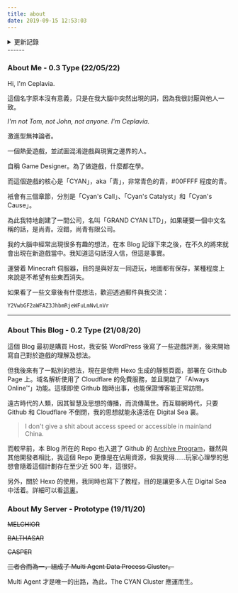 ```yaml
---
title: about
date: 2019-09-15 12:53:03
---
```


<details>
    <summary>更新記錄</summary>
    <pre>
    19/11/20 - Server part added.  About me updated.
    21/08/20 - Blog 部分刪去廢話，0.2。
    24/05/20 - 0.1 type.
    27/01/20 - 在 CV 前面添加了 About Me；CV 的標題修改。
    01/09/19 - 此页面基本完成。
    28/08/19 - 此页面正在编辑。
    25/08/19 - 此页面正在测试。
    12/08/19 - 此页面从 WordPress 迁移过来后开始进行修改。
    </pre>
</details>
------

### About Me - 0.3 Type (22/05/22)

Hi, I'm Ceplavia.

這個名字原本沒有意義，只是在我大腦中突然出現的詞，因為我很討厭與他人一致。

*I'm not Tom, not John, not anyone. I'm Ceplavia.*

激進型無神論者。

一個熱愛遊戲，並試圖混淆遊戲與現實之邊界的人。

自稱 Game Designer。為了做遊戲，什麼都在學。

而這個遊戲的核心是「CYAN」，aka「青」，非常青色的青，#00FFFF 程度的青。

衹會有三個章節，分別是「Cyan's Call」、「Cyan's Catalyst」和「Cyan's Cause」。

為此我特地創建了一間公司，名叫「GRAND CYAN LTD」，如果硬要一個中文名稱的話，是尚青。沒錯，尚青有限公司。

我的大腦中經常出現很多有趣的想法，在本 Blog 記錄下來之後，在不久的將來就會出現在新遊戲當中。我知道這句話沒人信，但這是事實。

運營着 Minecraft 伺服器，目的是與好友一同遊玩，地圖都有保存，某種程度上來說是不希望有些東西消失。

如果看了一些文章後有什麼想法，歡迎透過郵件與我交流：

```
Y2VwbGF2aWFAZ3JhbmRjeWFuLmNvLnVr
```

---

### About This Blog - 0.2 Type (21/08/20)

這個 Blog 最初是購買 Host，我安裝 WordPress 後寫了一些遊戲評測，後來開始寫自己對於遊戲的理解及想法。

但我後來有了一點別的想法，現在是使用 Hexo 生成的靜態頁面，部署在 Github Page 上。域名解析使用了 Cloudflare 的免費服務，並且開啟了「Always Online™」功能。這樣即使 Github 臨時出事，也能保證博客能正常訪問。

遠古時代的人類，因其智慧及思想的傳播，而流傳萬世。而互聯網時代，只要 Github 和 Cloudflare 不倒閉，我的思想就能永遠活在 Digital Sea 裏。	

> I don't give a shit about access speed or accessible in mainland China.

而較早前，本 Blog 所在的 Repo 也入選了 Github 的 [Archive Program](https://archiveprogram.github.com/)，雖然與其他開發者相比，我這個 Repo 更像是在佔用資源，但我覺得……玩家心理學的思想會隨着這個計劃存在至少近 500 年，這很好。

另外，關於 Hexo 的使用，我同時也寫下了教程，目的是讓更多人在 Digital Sea 中活着。詳細可以看[這裏](https://github.com/Ceplavia/ceplavia.github.io)。

### About My Server - Prototype (19/11/20)

~~MELCHIOR~~

~~BALTHASAR~~

~~CASPER~~

~~三者合而為一，組成了 Multi Agent Data Process Cluster。~~

Multi Agent 才是唯一的出路，為此，The CYAN Cluster 應運而生。